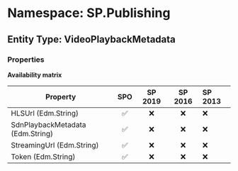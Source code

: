 # Namespace: SP.Publishing

## Entity Type: VideoPlaybackMetadata

### Properties

**Availability matrix**

Property | SPO | SP 2019 | SP 2016 | SP 2013
----------|:---:|:-------:|:-------:|:-------
HLSUrl (Edm.String) | ✅ | ❌ | ❌ | ❌
SdnPlaybackMetadata (Edm.String) | ✅ | ❌ | ❌ | ❌
StreamingUrl (Edm.String) | ✅ | ❌ | ❌ | ❌
Token (Edm.String) | ✅ | ❌ | ❌ | ❌

